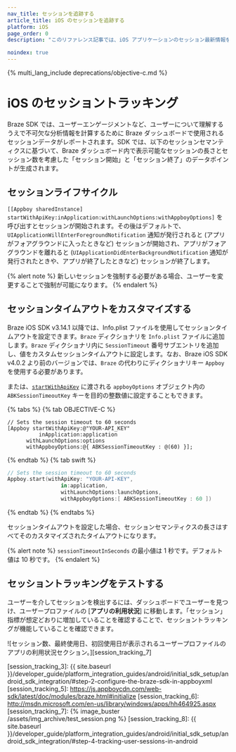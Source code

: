```yaml
---
nav_title: セッションを追跡する
article_title: iOS のセッションを追跡する
platform: iOS
page_order: 0
description: "このリファレンス記事では、iOS アプリケーションのセッション最新情報を配信登録する方法を説明します。"

noindex: true
---
```


{% multi_lang_include deprecations/objective-c.md %}

# iOS のセッショントラッキング

Braze SDK では、ユーザーエンゲージメントなど、ユーザーについて理解するうえで不可欠な分析情報を計算するために Braze ダッシュボードで使用されるセッションデータがレポートされます。SDK では、以下のセッションセマンティクスに基づいて、Braze ダッシュボード内で表示可能なセッションの長さとセッション数を考慮した「セッション開始」と「セッション終了」のデータポイントが生成されます。

## セッションライフサイクル

`[[Appboy sharedInstance]` `startWithApiKey:inApplication:withLaunchOptions:withAppboyOptions]` を呼び出すとセッションが開始されます。その後はデフォルトで、`UIApplicationWillEnterForegroundNotification` 通知が発行されると (アプリがフォアグラウンドに入ったときなど) セッションが開始され、アプリがフォアグラウンドを離れると (`UIApplicationDidEnterBackgroundNotification` 通知が発行されたときや、アプリが終了したときなど) セッションが終了します。

{% alert note %}
新しいセッションを強制する必要がある場合、ユーザーを変更することで強制が可能になります。
{% endalert %}

## セッションタイムアウトをカスタマイズする

Braze iOS SDK v3.14.1 以降では、Info.plist ファイルを使用してセッションタイムアウトを設定できます。`Braze` ディクショナリを `Info.plist` ファイルに追加します。`Braze` ディクショナリ内に `SessionTimeout` 番号サブエントリを追加し、値をカスタムセッションタイムアウトに設定します。なお、Braze iOS SDK v4.0.2 より前のバージョンでは、`Braze` の代わりにディクショナリキー `Appboy` を使用する必要があります。

または、[`startWithApiKey`][session_tracking_1] に渡される `appboyOptions` オブジェクト内の `ABKSessionTimeoutKey` キーを目的の整数値に設定することもできます。

{% tabs %}
{% tab OBJECTIVE-C %}

```objc
// Sets the session timeout to 60 seconds
[Appboy startWithApiKey:@"YOUR-API_KEY"
          inApplication:application
      withLaunchOptions:options
      withAppboyOptions:@{ ABKSessionTimeoutKey : @(60) }];
```

{% endtab %}
{% tab swift %}

```swift
// Sets the session timeout to 60 seconds
Appboy.start(withApiKey: "YOUR-API-KEY",
                 in:application,
                 withLaunchOptions:launchOptions,
                 withAppboyOptions:[ ABKSessionTimeoutKey : 60 ])
```
{% endtab %}
{% endtabs %}

セッションタイムアウトを設定した場合、セッションセマンティクスの長さはすべてそのカスタマイズされたタイムアウトになります。

{% alert note %}
`sessionTimeoutInSeconds` の最小値は 1 秒です。デフォルト値は 10 秒です。
{% endalert %}

## セッショントラッキングをテストする

ユーザーを介してセッションを検出するには、ダッシュボードでユーザーを見つけ、ユーザープロファイルの [**アプリの利用状況**] に移動します。「セッション」指標が想定どおりに増加していることを確認することで、セッショントラッキングが機能していることを確認できます。

![セッション数、最終使用日、初回使用日が表示されるユーザープロファイルのアプリの利用状況セクション。][session\_tracking\_7]

[session_tracking_1]: https://appboy.github.io/appboy-ios-sdk/docs/interface_appboy.html#afd911d60dfe7e5361afbfb364f5d20f9
[session\_tracking\_3]: {{ site.baseurl }}/developer_guide/platform_integration_guides/android/initial_sdk_setup/android_sdk_integration/#step-2-configure-the-braze-sdk-in-appboyxml
[session\_tracking\_5]: https://js.appboycdn.com/web-sdk/latest/doc/modules/braze.html#initialize
[session\_tracking\_6]: http://msdn.microsoft.com/en-us/library/windows/apps/hh464925.aspx
[session\_tracking\_7]: {% image_buster /assets/img_archive/test_session.png %}
[session\_tracking\_8]: {{ site.baseurl }}/developer_guide/platform_integration_guides/android/initial_sdk_setup/android_sdk_integration/#step-4-tracking-user-sessions-in-android
